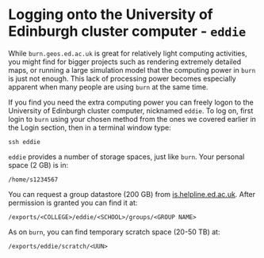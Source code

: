 # Logging onto the University of Edinburgh cluster computer - `eddie`

While `burn.geos.ed.ac.uk` is great for relatively light computing activities, you might find for bigger projects such as rendering extremely detailed maps, or running a large simulation model that the computing power in `burn` is just not enough. This lack of processing power becomes especially apparent when many people are using `burn` at the same time.

If you find you need the extra computing power you can freely logon to the University of Edinburgh cluster computer, nicknamed `eddie`. To log on, first login to `burn` using your chosen method from the ones we covered earlier in the Login section, then in a terminal window type:

```
ssh eddie
```

`eddie` provides a number of storage spaces, just like `burn`. Your personal space (2 GB) is in:

```
/home/s1234567
```

You can request a group datastore (200 GB) from <a href="mailto:is.helpline.ed.ac.uk">is.helpline.ed.ac.uk</a>. After permission is granted you can find it at:

```
/exports/<COLLEGE>/eddie/<SCHOOL>/groups/<GROUP NAME>
```

As on `burn`, you can find temporary scratch space (20-50 TB) at:

```
/exports/eddie/scratch/<UUN>
```
